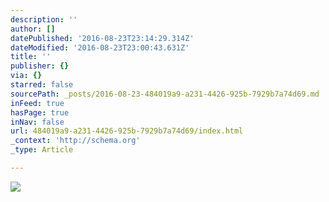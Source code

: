 ```yaml
---
description: ''
author: []
datePublished: '2016-08-23T23:14:29.314Z'
dateModified: '2016-08-23T23:00:43.631Z'
title: ''
publisher: {}
via: {}
starred: false
sourcePath: _posts/2016-08-23-484019a9-a231-4426-925b-7929b7a74d69.md
inFeed: true
hasPage: true
inNav: false
url: 484019a9-a231-4426-925b-7929b7a74d69/index.html
_context: 'http://schema.org'
_type: Article

---
```

![](https://the-grid-user-content.s3-us-west-2.amazonaws.com/1b0e26ae-4b01-4c17-9349-65af540681cf.png)